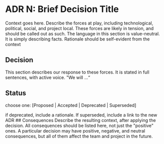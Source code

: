 # ADR N: Brief Decision Title

Context goes here. Describe the forces at play, including technological, political, social, and project local. These forces are likely in tension, and should be called out as such. The language in this section is value-neutral. It is simply describing facts. Rationale should be self-evident from the context

## Decision

This section describes our response to these forces. It is stated in full sentences, with active voice. "We will ...“

## Status

choose one: [Proposed | Accepted | Deprecated | Superseded]

if deprecated, include a rationale. If superseded, include a link to the new ADR ## Consequences
Describe the resulting context, after applying the decision. All consequences should
be listed here, not just the "positive" ones. A particular decision may have positive,
negative, and neutral consequences, but all of them affect the team and project in the
future.
